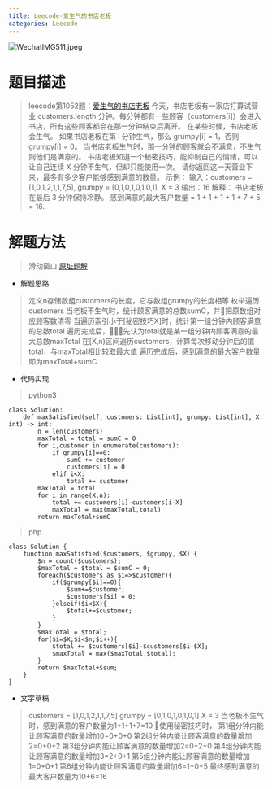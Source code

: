 ```yaml
---
title: Leecode-爱生气的书店老板
categories: Leecode
---
```

![WechatIMG511.jpeg](https://upload-images.jianshu.io/upload_images/15325592-286af0906d981c98.jpeg?imageMogr2/auto-orient/strip%7CimageView2/2/w/1240)
<!-- more -->


#  题目描述

> leecode第1052题：[爱生气的书店老板](https://leetcode-cn.com/problems/grumpy-bookstore-owner/)
今天，书店老板有一家店打算试营业 customers.length 分钟。每分钟都有一些顾客（customers[i]）会进入书店，所有这些顾客都会在那一分钟结束后离开。
在某些时候，书店老板会生气。 如果书店老板在第 i 分钟生气，那么 grumpy[i] = 1，否则 grumpy[i] = 0。 当书店老板生气时，那一分钟的顾客就会不满意，不生气则他们是满意的。
书店老板知道一个秘密技巧，能抑制自己的情绪，可以让自己连续 X 分钟不生气，但却只能使用一次。
请你返回这一天营业下来，最多有多少客户能够感到满意的数量。
示例：
输入：customers = [1,0,1,2,1,1,7,5], grumpy = [0,1,0,1,0,1,0,1], X = 3
输出：16
解释：
书店老板在最后 3 分钟保持冷静。
感到满意的最大客户数量 = 1 + 1 + 1 + 1 + 7 + 5 = 16.

#  解题方法

> 滑动窗口
[原址题解](https://leetcode-cn.com/problems/grumpy-bookstore-owner/solution/ai-sheng-qi-de-shu-dian-lao-ban-by-yohan-y6rm/)

- 解题思路

> 定义n存储数组customers的长度，它与数组grumpy的长度相等
枚举遍历customers
当老板不生气时，统计顾客满意的总数sumC，并把原数组对应顾客数清零
当遍历索引小于[秘密技巧X]时，统计第一组分钟内顾客满意的总数total
遍历完成后，先认为total就是某一组分钟内顾客满意的最大总数maxTotal
在[X,n)区间遍历customers，计算每次移动分钟后的值total，与maxTotal相比较取最大值
遍历完成后，感到满意的最大客户数量即为maxTotal+sumC

- 代码实现

> python3

```
class Solution:
    def maxSatisfied(self, customers: List[int], grumpy: List[int], X: int) -> int:
        n = len(customers)
        maxTotal = total = sumC = 0
        for i,customer in enumerate(customers):
            if grumpy[i]==0:
                sumC += customer
                customers[i] = 0
            elif i<X:
                total += customer
        maxTotal = total
        for i in range(X,n):
            total += customers[i]-customers[i-X]
            maxTotal = max(maxTotal,total)
        return maxTotal+sumC
```

> php

```
class Solution {
    function maxSatisfied($customers, $grumpy, $X) {
        $n = count($customers);
        $maxTotal = $total = $sumC = 0;
        foreach($customers as $i=>$customer){
            if($grumpy[$i]==0){
                $sum+=$customer;
                $customers[$i] = 0;
            }elseif($i<$X){
                $total+=$customer;
            }
        }
        $maxTotal = $total;
        for($i=$X;$i<$n;$i++){
            $total += $customers[$i]-$customers[$i-$X];
            $maxTotal = max($maxTotal,$total);
        }
        return $maxTotal+$sum;
    }
}
```

- 文字草稿
> customers = [1,0,1,2,1,1,7,5]
grumpy = [0,1,0,1,0,1,0,1]
X = 3
当老板不生气时，感到满意的客户数量为1+1+1+7=10
使用秘密技巧时，
第1组分钟内能让顾客满意的数量增加0=0+0+0
第2组分钟内能让顾客满意的数量增加2=0+0+2
第3组分钟内能让顾客满意的数量增加2=0+2+0
第4组分钟内能让顾客满意的数量增加3=2+0+1
第5组分钟内能让顾客满意的数量增加1=0+0+1
第6组分钟内能让顾客满意的数量增加6=1+0+5
最终感到满意的最大客户数量为10+6=16

